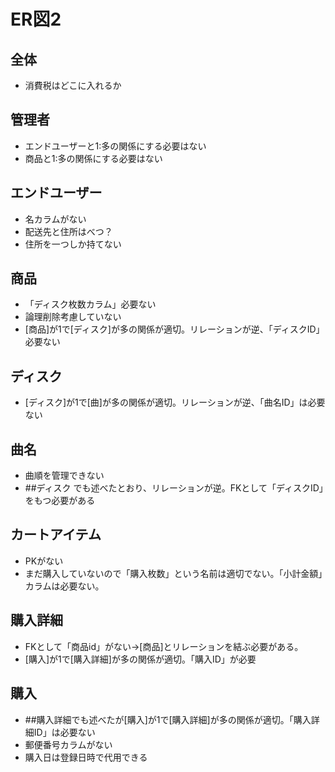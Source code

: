 # ER図2
## 全体
- 消費税はどこに入れるか

## 管理者
- エンドユーザーと1:多の関係にする必要はない
- 商品と1:多の関係にする必要はない

## エンドユーザー
- 名カラムがない
- 配送先と住所はべつ？
- 住所を一つしか持てない

## 商品
- 「ディスク枚数カラム」必要ない
- 論理削除考慮していない
- [商品]が1で[ディスク]が多の関係が適切。リレーションが逆、「ディスクID」必要ない

## ディスク
- [ディスク]が1で[曲]が多の関係が適切。リレーションが逆、「曲名ID」は必要ない

## 曲名
- 曲順を管理できない
- ##ディスク でも述べたとおり、リレーションが逆。FKとして「ディスクID」をもつ必要がある

## カートアイテム
- PKがない
- まだ購入していないので「購入枚数」という名前は適切でない。「小計金額」カラムは必要ない。

## 購入詳細
- FKとして「商品id」がない→[商品]とリレーションを結ぶ必要がある。
- [購入]が1で[購入詳細]が多の関係が適切。「購入ID」が必要

## 購入
- ##購入詳細でも述べたが[購入]が1で[購入詳細]が多の関係が適切。「購入詳細ID」は必要ない
- 郵便番号カラムがない
- 購入日は登録日時で代用できる


